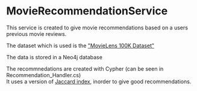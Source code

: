 # MovieRecommendationService
This service is created to give movie recommendations based on a users previous movie reviews.

The dataset which is used is the ["MovieLens 100K Dataset"](https://grouplens.org/datasets/movielens/100k/)

The data is stored in a Neo4j database 

The recommnedations are created with Cypher (can be seen in Recommendation_Handler.cs)
<br>It uses a version of [Jaccard index](https://deepai.org/machine-learning-glossary-and-terms/jaccard-index), inorder to give good recommendations.




